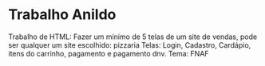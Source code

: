 # Trabalho Anildo
Trabalho de HTML:
Fazer um mínimo de 5 telas de um site de vendas, pode ser qualquer um
site escolhido: pizzaria
Telas: Login, Cadastro, Cardápio, itens do carrinho, pagamento e pagamento dnv.
Tema: FNAF